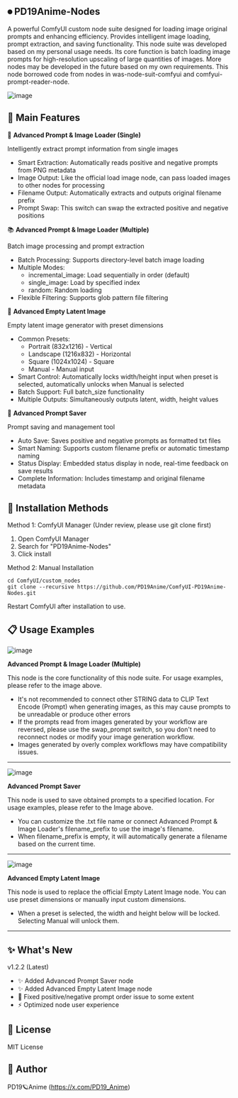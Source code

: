 ## ⏺ PD19Anime-Nodes
A powerful ComfyUI custom node suite designed for loading image original prompts and enhancing efficiency. Provides intelligent image loading, prompt extraction, and saving functionality.
This node suite was developed based on my personal usage needs. Its core function is batch loading image prompts for high-resolution upscaling of large quantities of images. More nodes may be developed in the future based on my own requirements.
This node borrowed code from nodes in was-node-suit-comfyui and comfyui-prompt-reader-node.

![image](https://github.com/user-attachments/assets/fdbf0f1e-0e73-4c85-80e9-27c8279b9318)



## 🌟 Main Features
📖 **Advanced Prompt & Image Loader (Single)**

Intelligently extract prompt information from single images
- Smart Extraction: Automatically reads positive and negative prompts from PNG metadata
- Image Output: Like the official load image node, can pass loaded images to other nodes for processing
- Filename Output: Automatically extracts and outputs original filename prefix
- Prompt Swap: This switch can swap the extracted positive and negative positions

📚 **Advanced Prompt & Image Loader (Multiple)**

Batch image processing and prompt extraction
- Batch Processing: Supports directory-level batch image loading
- Multiple Modes:
  - incremental_image: Load sequentially in order (default)
  - single_image: Load by specified index
  - random: Random loading
- Flexible Filtering: Supports glob pattern file filtering

🎨 **Advanced Empty Latent Image**

Empty latent image generator with preset dimensions
- Common Presets:
  - Portrait (832x1216) - Vertical
  - Landscape (1216x832) - Horizontal
  - Square (1024x1024) - Square
  - Manual - Manual input
- Smart Control: Automatically locks width/height input when preset is selected, automatically unlocks when Manual is selected
- Batch Support: Full batch_size functionality
- Multiple Outputs: Simultaneously outputs latent, width, height values

💾 **Advanced Prompt Saver**

Prompt saving and management tool
- Auto Save: Saves positive and negative prompts as formatted txt files
- Smart Naming: Supports custom filename prefix or automatic timestamp naming
- Status Display: Embedded status display in node, real-time feedback on save results
- Complete Information: Includes timestamp and original filename metadata


## 🔧 Installation Methods
Method 1: ComfyUI Manager (Under review, please use git clone first)
1. Open ComfyUI Manager
2. Search for "PD19Anime-Nodes"
3. Click install

Method 2: Manual Installation
```
cd ComfyUI/custom_nodes
git clone --recursive https://github.com/PD19Anime/ComfyUI-PD19Anime-Nodes.git
```
Restart ComfyUI after installation to use.


## 📋 Usage Examples

![image](https://github.com/user-attachments/assets/fc4a0ba1-11bc-4ac3-822a-633efa3b7cd3)

**Advanced Prompt & Image Loader (Multiple)**

This node is the core functionality of this node suite. For usage examples, please refer to the image above.
* It's not recommended to connect other STRING data to CLIP Text Encode (Prompt) when generating images, as this may cause prompts to be unreadable or produce other errors
* If the prompts read from images generated by your workflow are reversed, please use the swap_prompt switch, so you don't need to reconnect nodes or modify your image generation workflow.
* Images generated by overly complex workflows may have compatibility issues.
___________________________________________________________________________________________________________________________________________________________________________________________________________________________________________________________________________________


![image](https://github.com/user-attachments/assets/969081ea-fce0-49ee-8280-312bdb08bbc3)

**Advanced Prompt Saver**

This node is used to save obtained prompts to a specified location. For usage examples, please refer to the Image above.
* You can customize the .txt file name or connect Advanced Prompt & Image Loader's filename_prefix to use the image's filename.
* When filename_prefix is empty, it will automatically generate a filename based on the current time.
___________________________________________________________________________________________________________________________________________________________________________________________________________________________________________________________________________________


![image](https://github.com/user-attachments/assets/c61b948e-4fcb-4b8b-8d99-7ab5577b2e1c)

**Advanced Empty Latent Image**

This node is used to replace the official Empty Latent Image node. You can use preset dimensions or manually input custom dimensions.
* When a preset is selected, the width and height below will be locked. Selecting Manual will unlock them.
___________________________________________________________________________________________________________________________________________________________________________________________________________________________________________________________________________________


## ✨ What's New
v1.2.2 (Latest)
- ✨ Added Advanced Prompt Saver node
- ✨ Added Advanced Empty Latent Image node
- 🐛 Fixed positive/negative prompt order issue to some extent
- ⚡ Optimized node user experience

## 📄 License
MIT License

## 👤 Author
PD19🪐Anime (https://x.com/PD19_Anime)
